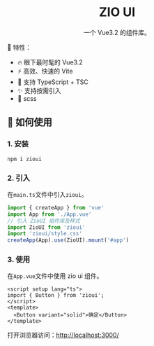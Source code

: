 <h1 align="center">ZIO UI</h1>

<p align="center">一个 Vue3.2 的组件库。</p>

🌈 特性：

- 🔥 眼下最时髦的 Vue3.2
- ⚡ 高效、快速的 Vite
- 🔑 支持 TypeScript + TSC
- ✨ 支持按需引入
- 🎨 scss

## 🔧 如何使用

### 1. 安装

```
npm i zioui
```

### 2. 引入

在`main.ts`文件中引入`zioui`。

```ts
import { createApp } from 'vue'
import App from './App.vue'
// 引入 ZioUI 组件库及样式
import ZioUI from 'zioui'
import 'zioui/style.css'
createApp(App).use(ZioUI).mount('#app')
```

### 3. 使用

在`App.vue`文件中使用 zio ui 组件。

```vue
<script setup lang="ts">
import { Button } from 'zioui';
</script>
<template>
  <Button variant="solid">确定</Button>
</template>
```

打开浏览器访问：[http://localhost:3000/](http://localhost:3000/)
